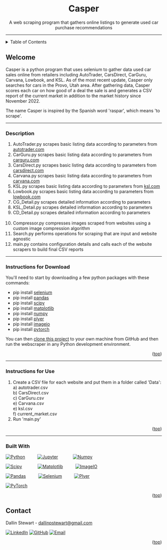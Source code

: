 <a name="readme-top"></a>

<div align="center">
    <h1 align="center">Casper</h1>
    <p align="center">
        A web scraping program that gathers online listings 
        to generate used car purchase recommendations
    </p>
</div>

<hr>

<!-- TABLE OF CONTENTS -->
<details>
  <summary>Table of Contents</summary>
  <ol>
    <li><a href="#welcome">Welcome</a></li>
    <li><a href="#description">Description</a></li>
    <li><a href="#instructions">Instructions for Download</a></li>
    <li><a href="#use">Instructions for Use</a></li>
    <li><a href="#built">Built With</a></li>
    <li><a href="#contact">Contact</a></li>
  </ol>
</details>

<!-- Welcome -->
## Welcome

Casper is a python program that uses selenium to gather data used car sales online from
retailers including AutoTrader, CarsDirect, CarGuru, Carvana, Lowbook, and KSL. As of the 
most recent update, Casper only searches for cars in the Provo, Utah area. After gathering 
data, Casper scores each car on how good of a deal the sale is and generates a CSV report of
the current market in addition to the market history since November 2022.

The name Casper is inspired by the Spanish word 'raspar', which means 'to scrape'.

<hr>

### Description

1. AutoTrader.py scrapes basic listing data according to parameters from <a href='autotrader.com'>autotrader.com</a>
2. CarGuru.py scrapes basic listing data according to parameters from <a href='carguru.com'>carguru.com</a>
3. CarsDirect.py scrapes basic listing data according to parameters from <a href='carsdirect.com'>carsdirect.com</a>
4. Carvana.py scrapes basic listing data according to parameters from <a href='carvana.com'>carvana.com</a>
5. KSL.py scrapes basic listing data according to parameters from <a href='ksl.com'>ksl.com</a>
6. Lowbook.py scrapes basic listing data according to parameters from <a href='lowbook.com'>lowbook.com</a>
7. CG_Detail.py scrapes detailed information according to parameters
8. KSL_Detail.py scrapes detailed information according to parameters
9. CD_Detail.py scrapes detailed information according to parameters </br></br>
10. Compressor.py compresses images scraped from websites using a custom image compression algorithm
11. Search.py performs operations for scraping that are input and website agnostic
12. main.py contains configuration details and calls each of the website scrapers to build final CSV reports

<hr>

### Instructions for Download
You'll need to start by downloading a few python packages with these commands:
- pip install <a href=https://selenium-python.readthedocs.io/installation.html>selenium</a>
- pip install <a href=https://pandas.pydata.org/docs/getting_started/install.html>pandas</a>
- pip install <a href=https://scipy.org/install/>scipy</a>
- pip install <a href=https://matplotlib.org/stable/users/installing/index.html>matplotlib</a>
- pip install <a href=https://numpy.org/install/>numpy</a>
- pip install <a href=https://pypi.org/project/plyer/>plyer</a>
- pip install <a href=https://imageio.readthedocs.io/en/v2.8.0/installation.html>imageio</a>
- pip install <a href=''>pytorch</a>

You can then <a href=https://docs.github.com/en/repositories/creating-and-managing-repositories/cloning-a-repository>
clone this project</a> to your own machine from GitHub and then run the webscraper in any Python development environment.

<p align="right">(<a href="#readme-top">top</a>)</p>

<hr>

### Instructions for Use

1. Create a CSV file for each website and put them in a folder called 'Data': </br>
a) autotrader.csv</br>
b) CarsDirect.csv</br>
c) CarGuru.csv</br>
e) Carvana.csv</br>
e) ksl.csv</br>
f) current_market.csv</br>
2. Run 'main.py'

<p align="right">(<a href="#readme-top">top</a>)</p>

<hr>

### Built With

[![Python][Python-icon]][Python-url] &emsp; &emsp; [![Jupyter][Jupyter-icon]][Jupyter-url] &emsp; &emsp; &nbsp; [![Numpy][Numpy-icon]][Numpy-url] 

[![Scipy][Scipy-icon]][Scipy-url] &emsp; &emsp; &ensp; [![Matplotlib][Matplotlib-icon]][Matplotlib-url] &emsp; &emsp; [![ImageIO][ImageIO-icon]][ImageIO-url]

[![Pandas][Pandas-icon]][Pandas-url] &emsp; &emsp; [![Selenium][Selenium-icon]][Selenium-url] &emsp; &emsp; [![Plyer][Plyer-icon]][Plyer-url]

[![PyTorch][PyTorch-icon]][PyTorch-url]

<p align="right">(<a href="#readme-top">top</a>)</p>


<!-- CONTACT -->
## Contact

Dallin Stewart - dallinpstewart@gmail.com

[![LinkedIn][linkedin-icon]][linkedin-url]
[![GitHub][github-icon]][github-url]
[![Email][email-icon]][email-url]

<p align="right">(<a href="#readme-top">top</a>)</p>

<!-- MARKDOWN LINKS & IMAGES for DATA SCRAPING -->
[Python-icon]: https://img.shields.io/badge/Python-3776AB?style=for-the-badge&logo=python&logoColor=white
[Python-url]: https://www.python.org/

[Jupyter-icon]: https://img.shields.io/badge/Jupyter-F37626?style=for-the-badge&logo=Jupyter&logoColor=white
[Jupyter-url]: https://jupyter.org/

[NumPy-icon]: https://img.shields.io/badge/NumPy-2596be?style=for-the-badge&logo=numpy&logoColor=white
[NumPy-url]: https://numpy.org/

[Matplotlib-icon]: https://img.shields.io/badge/Matplotlib-3776AB?style=for-the-badge&logo=matplotlib&logoColor=white
[Matplotlib-url]: https://matplotlib.org/

[Pandas-icon]: https://img.shields.io/badge/Pandas-120756?style=for-the-badge&logo=pandas&logoColor=white
[Pandas-url]: https://pandas.pydata.org/

[Scipy-icon]: https://img.shields.io/badge/SciPy-8CAAE6?style=for-the-badge&logo=scipy&logoColor=white
[Scipy-url]: https://www.scipy.org/

[Selenium-icon]: https://img.shields.io/badge/Selenium-999999?style=for-the-badge&logo=selenium&logoColor=white
[Selenium-url]: https://selenium-python.readthedocs.io/

[Plyer-icon]: https://img.shields.io/badge/Plyer-999999?style=for-the-badge&logo=plyer&logoColor=white
[Plyer-url]: https://plyer.readthedocs.io/en/latest/

[ImageIO-icon]: https://img.shields.io/badge/ImageIO-999999?style=for-the-badge&logo=imageio&logoColor=white
[ImageIO-url]: https://imageio.readthedocs.io/en/stable/


<!-- MARKDOWN LINKS & IMAGES for MACHINE LEARNING -->

[PyTorch-icon]: https://img.shields.io/badge/PyTorch-EE4C2C?style=for-the-badge&logo=pytorch&logoColor=white
[PyTorch-url]: https://pytorch.org/


<!-- MARKDOWN LINKS & IMAGES for CONTACT -->

[linkedIn-icon]: https://img.shields.io/badge/LinkedIn-0077B5?style=for-the-badge&logo=linkedin&logoColor=white
[linkedIn-url]: https://www.linkedin.com/in/dallinstewart/

[github-icon]: https://img.shields.io/badge/GitHub-100000?style=for-the-badge&logo=github&logoColor=white
[github-url]: https://github.com/binDebug3

[Email-icon]: https://img.shields.io/badge/Email-D14836?style=for-the-badge&logo=gmail&logoColor=white
[Email-url]: mailto:dallinpstewart@gmail.com